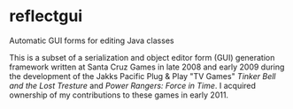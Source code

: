 # reflectgui
Automatic GUI forms for editing Java classes 

This is a subset of a serialization and object editor form (GUI) generation framework written at Santa Cruz Games in late 2008 and early 2009 during the development of the Jakks Pacific Plug & Play "TV Games" *Tinker Bell and the Lost Tresture* and *Power Rangers: Force in Time*.  I acquired ownership of my contributions to these games in early 2011.